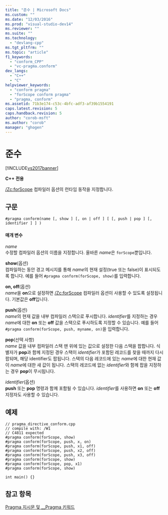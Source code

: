 ```yaml
---
title: "준수 | Microsoft Docs"
ms.custom: ""
ms.date: "12/03/2016"
ms.prod: "visual-studio-dev14"
ms.reviewer: ""
ms.suite: ""
ms.technology: 
  - "devlang-cpp"
ms.tgt_pltfrm: ""
ms.topic: "article"
f1_keywords: 
  - "conform_CPP"
  - "vc-pragma.conform"
dev_langs: 
  - "C++"
  - "C"
helpviewer_keywords: 
  - "conform pragma"
  - "forScope conform pragma"
  - "pragma, conform"
ms.assetid: 71b3e174-c53c-4bfc-adf3-af39b1554191
caps.latest.revision: 5
caps.handback.revision: 5
author: "corob-msft"
ms.author: "corob"
manager: "ghogen"
---
```

# 준수
[!INCLUDE[vs2017banner](../assembler/inline/includes/vs2017banner.md)]

**C\+\+ 전용**  
  
 [\/Zc:forScope](../build/reference/zc-forscope-force-conformance-in-for-loop-scope.md) 컴파일러 옵션의 런타임 동작을 지정합니다.  
  
## 구문  
  
```  
#pragma conform(name [, show ] [, on | off ] [ [, push | pop ] [, identifier ] ] )  
```  
  
#### 매개 변수  
 *name*  
 수정할 컴파일러 옵션의 이름을 지정합니다.  올바른 *name*은 `forScope`뿐입니다.  
  
 **show**\(옵션\)  
 컴파일하는 동안 경고 메시지를 통해 *name*의 현재 설정\(true 또는 false\)이 표시되도록 합니다.  예를 들어 `#pragma conform(forScope, show)`를 입력합니다.  
  
 **on, off**\(옵션\)  
 *name*을 **on**으로 설정하면 [\/Zc:forScope](../build/reference/zc-forscope-force-conformance-in-for-loop-scope.md) 컴파일러 옵션이 사용할 수 있도록 설정됩니다.  기본값은 **off**입니다.  
  
 **push**\(옵션\)  
 *name*의 현재 값을 내부 컴파일러 스택으로 푸시합니다.  *identifier*를 지정하는 경우 *name*에 대한 **on** 또는 **off** 값을 스택으로 푸시하도록 지정할 수 있습니다.  예를 들어 `#pragma conform(forScope, push, myname, on)`을 입력합니다.  
  
 **pop**\(선택 사항\)  
 *name* 값을 내부 컴파일러 스택 맨 위에 있는 값으로 설정한 다음 스택을 팝합니다.  식별자가 **pop**과 함께 지정된 경우 스택이 *identifier*가 포함된 레코드를 찾을 때까지 다시 팝되며, 해당 identifier도 팝됩니다. 스택의 다음 레코드에 있는 *name*에 대한 현재 값이 *name*에 대한 새 값이 됩니다.  스택의 레코드에 없는 *identifier*와 함께 팝을 지정하는 경우 **pop**이 무시됩니다.  
  
 *identifier*\(옵션\)  
 **push** 또는 **pop** 명령과 함께 포함될 수 있습니다.  *identifier*를 사용하면 **on** 또는 **off** 지정자도 사용할 수 있습니다.  
  
## 예제  
  
```  
// pragma_directive_conform.cpp  
// compile with: /W1  
// C4811 expected  
#pragma conform(forScope, show)  
#pragma conform(forScope, push, x, on)  
#pragma conform(forScope, push, x1, off)  
#pragma conform(forScope, push, x2, off)  
#pragma conform(forScope, push, x3, off)  
#pragma conform(forScope, show)  
#pragma conform(forScope, pop, x1)  
#pragma conform(forScope, show)  
  
int main() {}  
```  
  
## 참고 항목  
 [Pragma 지시문 및 \_\_Pragma 키워드](../preprocessor/pragma-directives-and-the-pragma-keyword.md)
